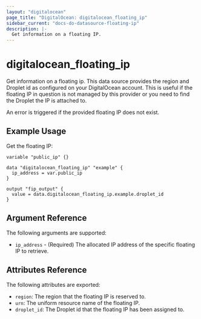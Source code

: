 ```yaml
---
layout: "digitalocean"
page_title: "DigitalOcean: digitalocean_floating_ip"
sidebar_current: "docs-do-datasource-floating-ip"
description: |-
  Get information on a floating IP.
---
```


# digitalocean_floating_ip

Get information on a floating ip. This data source provides the region and Droplet id
as configured on your DigitalOcean account. This is useful if the floating IP
in question is not managed by this provider or you need to find the Droplet the IP is
attached to.

An error is triggered if the provided floating IP does not exist.

## Example Usage

Get the floating IP:

```hcl
variable "public_ip" {}

data "digitalocean_floating_ip" "example" {
  ip_address = var.public_ip
}

output "fip_output" {
  value = data.digitalocean_floating_ip.example.droplet_id
}
```

## Argument Reference

The following arguments are supported:

* `ip_address` - (Required) The allocated IP address of the specific floating IP to retrieve.

## Attributes Reference

The following attributes are exported:

* `region`: The region that the floating IP is reserved to.
* `urn`: The uniform resource name of the floating IP.
* `droplet_id`: The Droplet id that the floating IP has been assigned to.
